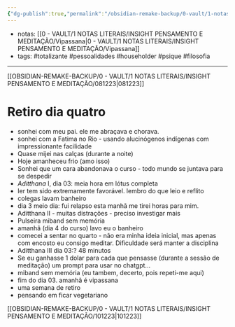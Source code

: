 ```yaml
---
{"dg-publish":true,"permalink":"/obsidian-remake-backup/0-vault/1-notas-literais/insight-pensamento-e-meditacao/091223/","tags":["totalizante","pessoalidades","householder","psique","filosofia"],"dgHomeLink":true,"dgShowLocalGraph":true,"dgShowFileTree":true,"dgEnableSearch":true,"noteIcon":""}
---
```


- notas: [[0 - VAULT/1 NOTAS LITERAIS/INSIGHT PENSAMENTO E MEDITAÇÃO/Vipassana\|0 - VAULT/1 NOTAS LITERAIS/INSIGHT PENSAMENTO E MEDITAÇÃO/Vipassana]]
- tags: #totalizante #pessoalidades #householder #psique #filosofia 

---

[[OBSIDIAN-REMAKE-BACKUP/0 - VAULT/1 NOTAS LITERAIS/INSIGHT PENSAMENTO E MEDITAÇÃO/081223\|081223]]

# Retiro dia quatro

- sonhei com meu pai. ele me abraçava e chorava.
- sonhei com a Fatima no Rio - usando alucinógenos indígenas com impressionante facilidade
- Quase mijei nas calças (durante a noite)
- Hoje amanheceu frio (amo isso)
- Sonhei que um cara abandonava o curso - todo mundo se juntava para se despedir
- *Aditthana* I, dia 03: meia hora em lótus completa
- ler tem sido extremamente favorável. lembro do que leio e reflito
- colegas lavam banheiro
- dia 3 meio dia: fui relapso esta manhã me tirei horas para mim.
- Aditthana II - muitas distrações - preciso investigar mais
- Pulseira miband sem memória
- amanhã (dia 4 do curso) lavo eu o banheiro
- comecei a sentar no quarto - não era minha ideia inicial, mas apenas com encosto eu consigo meditar. Dificuldade será manter a disciplina
- Aditthana III dia 03:? 48 minutos 
- Se eu ganhasse 1 dolar para cada que pensasse (durante a sessão de meditação) um prompt para usar no chatgpt...
- miband sem memória (eu tambem, decerto, pois repeti-me aqui)
- fim do dia 03. amanhã é vipassana
- uma semana de retiro
- pensando em ficar vegetariano

[[OBSIDIAN-REMAKE-BACKUP/0 - VAULT/1 NOTAS LITERAIS/INSIGHT PENSAMENTO E MEDITAÇÃO/101223\|101223]]